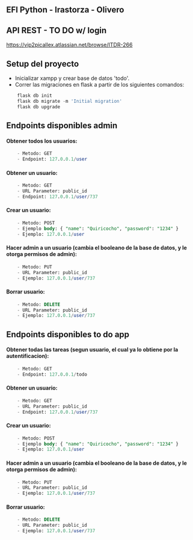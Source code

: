 ## EFI Python - Irastorza - Olivero

## API REST - TO DO w/ login
https://vip2picallex.atlassian.net/browse/ITDR-266

## Setup del proyecto

- Inicializar xampp y crear base de datos 'todo'.
- Correr las migraciones en flask a partir de los siguientes comandos:
```python
    flask db init
    flask db migrate -m 'Initial migration'
    flask db upgrade
```

## Endpoints disponibles admin
#### Obtener todos los usuarios: 
```sql
    - Metodo: GET
    - Endpoint: 127.0.0.1/user
```

#### Obtener un usuario: 
```sql
    - Metodo: GET
    - URL Parameter: public_id
    - Endpoint: 127.0.0.1/user/737
```

#### Crear un usuario: 
```sql
    - Metodo: POST
    - Ejemplo body: { "name": "Quiricocho", "password": "1234" }
    - Ejemplo: 127.0.0.1/user
```

#### Hacer admin a un usuario (cambia el booleano de la base de datos, y le otorga permisos de admin): 
```sql
    - Metodo: PUT
    - URL Parameter: public_id
    - Ejemplo: 127.0.0.1/user/737
```

#### Borrar usuario: 
```sql
    - Metodo: DELETE
    - URL Parameter: public_id
    - Ejemplo: 127.0.0.1/user/737
```

## Endpoints disponibles to do app
#### Obtener todas las tareas (segun usuario, el cual ya lo obtiene por la autentificacion): 
```sql
    - Metodo: GET
    - Endpoint: 127.0.0.1/todo
```

#### Obtener un usuario: 
```sql
    - Metodo: GET
    - URL Parameter: public_id
    - Endpoint: 127.0.0.1/user/737
```

#### Crear un usuario: 
```sql
    - Metodo: POST
    - Ejemplo body: { "name": "Quiricocho", "password": "1234" }
    - Ejemplo: 127.0.0.1/user
```

#### Hacer admin a un usuario (cambia el booleano de la base de datos, y le otorga permisos de admin): 
```sql
    - Metodo: PUT
    - URL Parameter: public_id
    - Ejemplo: 127.0.0.1/user/737
```

#### Borrar usuario: 
```sql
    - Metodo: DELETE
    - URL Parameter: public_id
    - Ejemplo: 127.0.0.1/user/737
```


